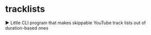 # tracklists
 :arrow_forward: Little CLI program that makes skippable YouTube track lists out of duration-based ones
